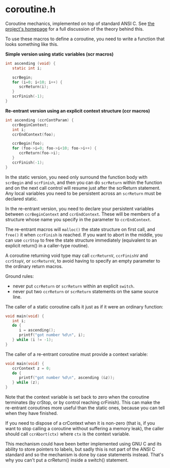 coroutine.h
===========

Coroutine mechanics, implemented on top of standard ANSI C. See [the project's
homepage][homepage] for a full discussion of the theory behind this.

To use these macros to define a coroutine, you need to write a function that
looks something like this.

**Simple version using static variables (scr macros)**

```c
int ascending (void) {
   static int i;

   scrBegin;
   for (i=0; i<10; i++) {
      scrReturn(i);
   }
   scrFinish(-1);
}
```

**Re-entrant version using an explicit context structure (ccr macros)**

```c
int ascending (ccrContParam) {
   ccrBeginContext;
   int i;
   ccrEndContext(foo);

   ccrBegin(foo);
   for (foo->i=0; foo->i<10; foo->i++) {
      ccrReturn(foo->i);
   }
   ccrFinish(-1);
}
```

In the static version, you need only surround the function body with `scrBegin`
and `scrFinish`, and then you can do `scrReturn` within the function and on the
next call control will resume just after the scrReturn statement. Any local
variables you need to be persistent across an `scrReturn` must be declared
static.

In the re-entrant version, you need to declare your persistent variables between
`ccrBeginContext` and `ccrEndContext`. These will be members of a structure
whose name you specify in the parameter to `ccrEndContext`.

The re-entrant macros will `malloc()` the state structure on first call, and
`free()` it when `ccrFinish` is reached. If you want to abort in the middle, you
can use `ccrStop` to free the state structure immediately (equivalent to an
explicit return() in a caller-type routine).

A coroutine returning void type may call `ccrReturnV`, `ccrFinishV` and
`ccrStopV`, or `scrReturnV`, to avoid having to specify an empty parameter to
the ordinary return macros.

Ground rules:
 - never put `ccrReturn` or `scrReturn` within an explicit `switch`.
 - never put two `ccrReturn` or `scrReturn` statements on the same source line.

The caller of a static coroutine calls it just as if it were an ordinary
function:

```c
void main(void) {
   int i;
   do {
      i = ascending();
      printf("got number %d\n", i);
   } while (i != -1);
}
```

The caller of a re-entrant coroutine must provide a context variable:

```c
void main(void) {
   ccrContext z = 0;
   do {
      printf("got number %d\n", ascending (&z));
   } while (z);
}
```

Note that the context variable is set back to zero when the coroutine terminates
(by crStop, or by control reaching crFinish). This can make the re-entrant
coroutines more useful than the static ones, because you can tell when they have
finished.

If you need to dispose of a crContext when it is non-zero (that is, if you want
to stop calling a coroutine without suffering a memory leak), the caller should
call `ccrAbort(ctx)` where `ctx` is the context variable.

This mechanism could have been better implemented using GNU C and its ability to
store pointers to labels, but sadly this is not part of the ANSI C standard and
so the mechanism is done by case statements instead. That's why you can't put a
crReturn() inside a switch() statement.

[homepage]: https://www.chiark.greenend.org.uk/~sgtatham/coroutines.html
